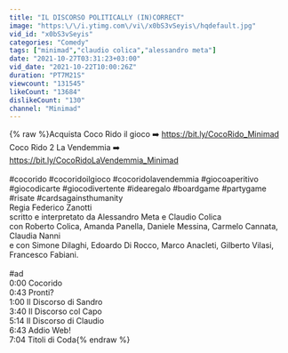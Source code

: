 ```yaml
---
title: "IL DISCORSO POLITICALLY (IN)CORRECT"
image: "https:\/\/i.ytimg.com\/vi\/x0bS3vSeyis\/hqdefault.jpg"
vid_id: "x0bS3vSeyis"
categories: "Comedy"
tags: ["minimad","claudio colica","alessandro meta"]
date: "2021-10-27T03:31:23+03:00"
vid_date: "2021-10-22T10:00:26Z"
duration: "PT7M21S"
viewcount: "131545"
likeCount: "13684"
dislikeCount: "130"
channel: "Minimad"
---
```

{% raw %}Acquista Coco Rido il gioco ➡️ <a rel="nofollow" target="blank" href="https://bit.ly/CocoRido_Minimad">https://bit.ly/CocoRido_Minimad</a><br />Coco Rido 2 La Vendemmia ➡️  <a rel="nofollow" target="blank" href="https://bit.ly/CocoRidoLaVendemmia_Minimad">https://bit.ly/CocoRidoLaVendemmia_Minimad</a> <br /> <br />#cocorido #cocoridoilgioco #cocoridolavendemmia #giocoaperitivo #giocodicarte #giocodivertente #idearegalo #boardgame #partygame #risate #cardsagainsthumanity<br />Regia Federico Zanotti<br />scritto e interpretato da Alessandro Meta e Claudio Colica<br />con Roberto Colica, Amanda Panella, Daniele Messina, Carmelo Cannata, Claudia Nanni<br />e con Simone Dilaghi, Edoardo Di Rocco, Marco Anacleti, Gilberto Vilasi, Francesco Fabiani.<br /><br />#ad<br />0:00 Cocorido<br />0:43 Pronti?<br />1:00 Il Discorso di Sandro<br />3:40 Il Discorso col Capo<br />5:14 Il Discorso di Claudio<br />6:43 Addio Web!<br />7:04 Titoli di Coda{% endraw %}
